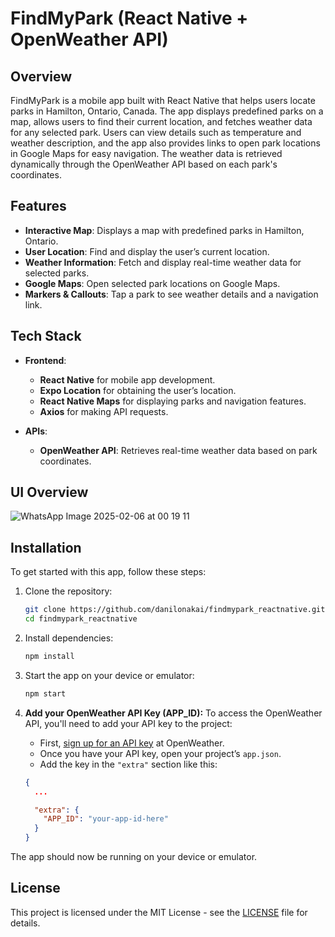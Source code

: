 # FindMyPark (React Native + OpenWeather API)

## Overview

FindMyPark is a mobile app built with React Native that helps users locate parks in Hamilton, Ontario, Canada. The app displays predefined parks on a map, allows users to find their current location, and fetches weather data for any selected park. Users can view details such as temperature and weather description, and the app also provides links to open park locations in Google Maps for easy navigation. The weather data is retrieved dynamically through the OpenWeather API based on each park's coordinates.

## Features

- **Interactive Map**: Displays a map with predefined parks in Hamilton, Ontario.
- **User Location**: Find and display the user’s current location.
- **Weather Information**: Fetch and display real-time weather data for selected parks.
- **Google Maps**: Open selected park locations on Google Maps.
- **Markers & Callouts**: Tap a park to see weather details and a navigation link.

## Tech Stack

- **Frontend**:
  - **React Native** for mobile app development.
  - **Expo Location** for obtaining the user’s location.
  - **React Native Maps** for displaying parks and navigation features.
  - **Axios** for making API requests.

- **APIs**:
  - **OpenWeather API**: Retrieves real-time weather data based on park coordinates.

## UI Overview
![WhatsApp Image 2025-02-06 at 00 19 11](https://github.com/user-attachments/assets/e7c08d2b-3586-420e-9089-f2ee51291651)

## Installation

To get started with this app, follow these steps:

1. Clone the repository:
    ```bash
    git clone https://github.com/danilonakai/findmypark_reactnative.git
    cd findmypark_reactnative
    ```

2. Install dependencies:
    ```bash
    npm install
    ```

3. Start the app on your device or emulator:
    ```bash
    npm start
    ```
    
4. **Add your OpenWeather API Key (APP_ID):**
   To access the OpenWeather API, you'll need to add your API key to the project:

   - First, [sign up for an API key](https://openweathermap.org/appid) at OpenWeather.
   - Once you have your API key, open your project’s `app.json`.
   - Add the key in the `"extra"` section like this:

   ```json
   {
     ...
   
     "extra": {
       "APP_ID": "your-app-id-here"
     }
   }

The app should now be running on your device or emulator.

## License

This project is licensed under the MIT License - see the [LICENSE](LICENSE) file for details.

